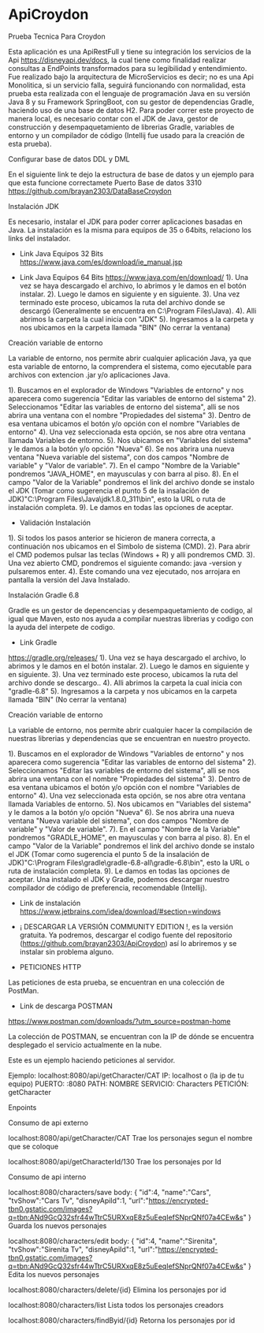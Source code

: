 # ApiCroydon
Prueba Tecnica Para Croydon
  
Esta aplicación es una ApiRestFull y tiene su integración los servicios de la Api https://disneyapi.dev/docs, la cual tiene como finalidad realizar consultas a EndPoints transformados para su legibilidad y entendimiento.
Fue realizado bajo la arquitectura de MicroServicios es decir; no es una Api Monolitica, si un servicio falla, seguirá funcionando con normalidad, esta prueba esta realizada con el lenguaje de programación Java en su versión Java 8 y su Framework SpringBoot, con su gestor de dependencias Gradle, haciendo uso de una base de datos H2.
Para poder correr este proyecto de manera local, es necesario contar con el JDK de Java, gestor de construcción y desempaquetamiento de librerias Gradle, variables de entorno y un compilador de código (Intellij fue usado para la creación de esta prueba).


Configurar base de datos DDL y DML
        
En el siguiente link te dejo la estructura de base de datos y un ejemplo para que esta funcione correctamete
Puerto Base de datos 3310
https://github.com/brayan2303/DataBaseCroydon

Instalación JDK

Es necesario, instalar el JDK para poder correr aplicaciones basadas en Java.
La instalación es la misma para equipos de 35 o 64bits, relaciono los links del instalador.

- Link Java Equipos 32 Bits
https://www.java.com/es/download/ie_manual.jsp

- Link Java Equipos 64 Bits
https://www.java.com/en/download/
1).  Una vez se haya descargado el archivo, lo abrimos y le damos en el botón instalar.
2).  Luego le damos en siguiente y en siguiente.
3).  Una vez terminado este proceso, ubicamos la ruta del archivo donde se descargó (Generalmente se encuentra en C:\Program Files\Java).
4).  Alli abrimos la carpeta la cual inicia con "JDK"
5).  Ingresamos a la carpeta y nos ubicamos en la carpeta llamada "BIN" (No cerrar la ventana)

Creación variable de entorno

La variable de entorno, nos permite abrir cualquier aplicación Java, ya que esta variable de entorno, la comprendera el sistema, como ejecutable para archivos con extencion .jar y/o aplicaciones Java.

1). Buscamos en el explorador de Windows "Variables de entorno" y nos aparecera como sugerencia "Editar las variables de entorno del sistema"
2). Seleccionamos "Editar las variables de entorno del sistema", alli se nos abrira una ventana con el nombre "Propiedades del sistema"
3). Dentro de esa ventana ubicamos el botón y/o opción con el nombre "Variables de entorno"
4). Una vez seleccionada esta opción, se nos abre otra ventana llamada Variables de entorno.
5). Nos ubicamos en "Variables del sistema" y le damos a la botón y/o opción "Nueva"
6). Se nos abrira una nueva ventana "Nueva variable del sistema", con dos campos "Nombre de variable" y "Valor de variable".
7). En el campo "Nombre de la Variable" pondremos "JAVA_HOME", en mayusculas y con barra al piso.
8). En el campo "Valor de la Variable" pondremos el link del archivo donde se instalo el JDK (Tomar como sugerencia el punto 5 de la insalación de JDK)"C:\Program Files\Java\jdk1.8.0_311\bin", esto la URL o ruta de instalación completa.
9). Le damos en todas las opciones de aceptar.

- Validación Instalación

1). Si todos los pasos anterior se hicieron de manera correcta, a continuación nos ubicamos en el Simbolo de sistema (CMD).
2). Para abrir el CMD podemos pulsar las teclas (Windows + R) y alli pondremos CMD.
3). Una vez abierto CMD, pondremos el siguiente comando:  java -version y pulsaremos enter.
4). Este comando una vez ejecutado, nos arrojara en pantalla la versión del Java Instalado.

Instalación Gradle 6.8

Gradle es un gestor de depencencias y desempaquetamiento de codigo, al igual que Maven, esto nos ayuda a compilar nuestras librerias y codigo con la ayuda del interpete de codigo.

- Link Gradle

https://gradle.org/releases/
1).  Una vez se haya descargado el archivo, lo abrimos y le damos en el botón instalar.
2).  Luego le damos en siguiente y en siguiente.
3).  Una vez terminado este proceso, ubicamos la ruta del archivo donde se descargo..
4).  Alli abrimos la carpeta la cual inicia con "gradle-6.8"
5).  Ingresamos a la carpeta y nos ubicamos en la carpeta llamada "BIN" (No cerrar la ventana)

Creación variable de entorno

La variable de entorno, nos permite abrir cualquier hacer la compilación de nuestras librerias y dependencias que se encuentran en nuestro proyecto.

1). Buscamos en el explorador de Windows "Variables de entorno" y nos aparecera como sugerencia "Editar las variables de entorno del sistema"
2). Seleccionamos "Editar las variables de entorno del sistema", alli se nos abrira una ventana con el nombre "Propiedades del sistema"
3). Dentro de esa ventana ubicamos el botón y/o opción con el nombre "Variables de entorno"
4). Una vez seleccionada esta opción, se nos abre otra ventana llamada Variables de entorno.
5). Nos ubicamos en "Variables del sistema" y le damos a la botón y/o opción "Nueva"
6). Se nos abrira una nueva ventana "Nueva variable del sistema", con dos campos "Nombre de variable" y "Valor de variable".
7). En el campo "Nombre de la Variable" pondremos "GRADLE_HOME", en mayusculas y con barra al piso.
8). En el campo "Valor de la Variable" pondremos el link del archivo donde se instalo el JDK (Tomar como sugerencia el punto 5 de la insalación de JDK)"C:\Program Files\gradle\gradle-6.8-all\gradle-6.8\bin", esto la URL o ruta de instalación completa.
9). Le damos en todas las opciones de aceptar.
Una instalado el JDK y Gradle, podemos descargar nuestro compilador de código de preferencia, recomendable (Intellij).

- Link de instalación
https://www.jetbrains.com/idea/download/#section=windows

- ¡ DESCARGAR LA VERSIÓN COMMUNITY EDITION !, es la versión gratuita.
Ya podremos, descargar el codigo fuente del repositorio (https://github.com/brayan2303/ApiCroydon) así lo abriremos y se instalar sin problema alguno.

- PETICIONES HTTP

Las peticiones de esta prueba, se encuentran en una colección de PostMan.

- Link de descarga POSTMAN

https://www.postman.com/downloads/?utm_source=postman-home

La colección de POSTMAN, se encuentran con la IP de dónde se encuentra desplegado el servicio actualmente en la nube.

Este es un ejemplo haciendo peticiones al servidor.

Ejemplo: localhost:8080/api/getCharacter/CAT
IP: localhost o (la ip de tu equipo)
PUERTO: :8080
PATH: 
NOMBRE SERVICIO: Characters
PETICIÓN: getCharacter


Enpoints

Consumo de api externo

localhost:8080/api/getCharacter/CAT 
Trae los personajes segun el nombre que se coloque

localhost:8080/api/getCharacterId/130
Trae los personajes por Id

Consumo de api interno

localhost:8080/characters/save
body:
{
    "id":4,
    "name":"Cars",
    "tvShow":"Cars Tv",
    "disneyApiId":1,
    "url":"https://encrypted-tbn0.gstatic.com/images?q=tbn:ANd9GcQ32sfr44wTtrC5URXxqE8z5uEeqIefSNprQNf07a4CEw&s"
}
Guarda los nuevos personajes 


localhost:8080/characters/edit
body:
{
    "id":4,
    "name":"Sirenita",
    "tvShow":"Sirenita Tv",
    "disneyApiId":1,
    "url":"https://encrypted-tbn0.gstatic.com/images?q=tbn:ANd9GcQ32sfr44wTtrC5URXxqE8z5uEeqIefSNprQNf07a4CEw&s"
}
Edita los nuevos personajes 

localhost:8080/characters/delete/{id}
Elimina los personajes por id

localhost:8080/characters/list
Lista todos los personajes creadors

localhost:8080/characters/findByid/{id}
Retorna los personajes por id




    
